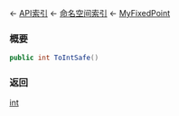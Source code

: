 ← [API索引](Api-Index) ← [命名空间索引](Namespace-Index) ← [MyFixedPoint](VRage.MyFixedPoint)

### 概要

```csharp
public int ToIntSafe()
```

### 返回

[int](https://docs.microsoft.com/en-us/dotnet/api/System.Int32?view=netframework-4.6)

